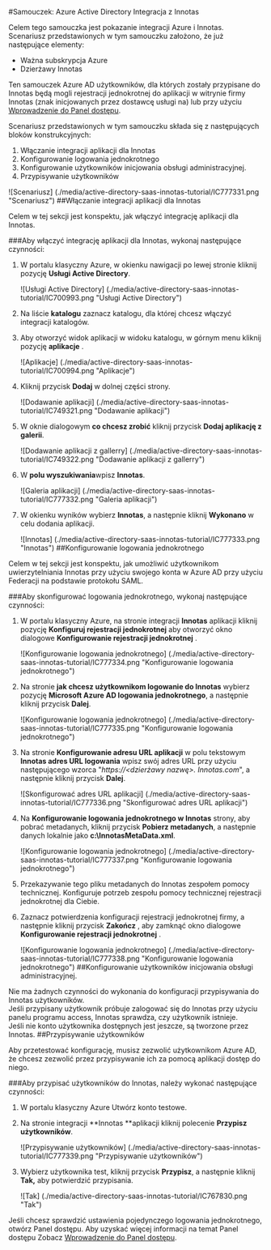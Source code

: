 <properties 
    pageTitle="Samouczek: Azure Active Directory Integracja z Innotas | Microsoft Azure"
    description="Dowiedz się, jak użyć Innotas z usługi Azure Active Directory w celu włączenia rejestracji jednokrotnej, automatycznego inicjowania obsługi administracyjnej i nie tylko!" 
    services="active-directory" 
    authors="jeevansd"  
    documentationCenter="na" 
    manager="femila"/>
<tags 
    ms.service="active-directory" 
    ms.devlang="na" 
    ms.topic="article" 
    ms.tgt_pltfrm="na" 
    ms.workload="identity" 
    ms.date="09/29/2016" 
    ms.author="jeedes" />

#<a name="tutorial-azure-active-directory-integration-with-innotas"></a>Samouczek: Azure Active Directory Integracja z Innotas
  
Celem tego samouczka jest pokazanie integracji Azure i Innotas.  
Scenariusz przedstawionych w tym samouczku założono, że już następujące elementy:

-   Ważna subskrypcja Azure
-   Dzierżawy Innotas
  
Ten samouczek Azure AD użytkowników, dla których zostały przypisane do Innotas będą mogli rejestracji jednokrotnej do aplikacji w witrynie firmy Innotas (znak inicjowanych przez dostawcę usługi na) lub przy użyciu [Wprowadzenie do Panel dostępu](active-directory-saas-access-panel-introduction.md).
  
Scenariusz przedstawionych w tym samouczku składa się z następujących bloków konstrukcyjnych:

1.  Włączanie integracji aplikacji dla Innotas
2.  Konfigurowanie logowania jednokrotnego
3.  Konfigurowanie użytkowników inicjowania obsługi administracyjnej.
4.  Przypisywanie użytkowników

![Scenariusz] (./media/active-directory-saas-innotas-tutorial/IC777331.png "Scenariusz")
##<a name="enabling-the-application-integration-for-innotas"></a>Włączanie integracji aplikacji dla Innotas
  
Celem w tej sekcji jest konspektu, jak włączyć integrację aplikacji dla Innotas.

###<a name="to-enable-the-application-integration-for-innotas-perform-the-following-steps"></a>Aby włączyć integrację aplikacji dla Innotas, wykonaj następujące czynności:

1.  W portalu klasyczny Azure, w okienku nawigacji po lewej stronie kliknij pozycję **Usługi Active Directory**.

    ![Usługi Active Directory] (./media/active-directory-saas-innotas-tutorial/IC700993.png "Usługi Active Directory")

2.  Na liście **katalogu** zaznacz katalogu, dla której chcesz włączyć integracji katalogów.

3.  Aby otworzyć widok aplikacji w widoku katalogu, w górnym menu kliknij pozycję **aplikacje** .

    ![Aplikacje] (./media/active-directory-saas-innotas-tutorial/IC700994.png "Aplikacje")

4.  Kliknij przycisk **Dodaj** w dolnej części strony.

    ![Dodawanie aplikacji] (./media/active-directory-saas-innotas-tutorial/IC749321.png "Dodawanie aplikacji")

5.  W oknie dialogowym **co chcesz zrobić** kliknij przycisk **Dodaj aplikację z galerii**.

    ![Dodawanie aplikacji z gallerry] (./media/active-directory-saas-innotas-tutorial/IC749322.png "Dodawanie aplikacji z gallerry")

6.  W **polu wyszukiwania**wpisz **Innotas**.

    ![Galeria aplikacji] (./media/active-directory-saas-innotas-tutorial/IC777332.png "Galeria aplikacji")

7.  W okienku wyników wybierz **Innotas**, a następnie kliknij **Wykonano** w celu dodania aplikacji.

    ![Innotas] (./media/active-directory-saas-innotas-tutorial/IC777333.png "Innotas")
##<a name="configuring-single-sign-on"></a>Konfigurowanie logowania jednokrotnego
  
Celem w tej sekcji jest konspektu, jak umożliwić użytkownikom uwierzytelniania Innotas przy użyciu swojego konta w Azure AD przy użyciu Federacji na podstawie protokołu SAML.

###<a name="to-configure-single-sign-on-perform-the-following-steps"></a>Aby skonfigurować logowania jednokrotnego, wykonaj następujące czynności:

1.  W portalu klasyczny Azure, na stronie integracji **Innotas** aplikacji kliknij pozycję **Konfiguruj rejestracji jednokrotnej** aby otworzyć okno dialogowe **Konfigurowanie rejestracji jednokrotnej** .

    ![Konfigurowanie logowania jednokrotnego] (./media/active-directory-saas-innotas-tutorial/IC777334.png "Konfigurowanie logowania jednokrotnego")

2.  Na stronie **jak chcesz użytkownikom logowanie do Innotas** wybierz pozycję **Microsoft Azure AD logowania jednokrotnego**, a następnie kliknij przycisk **Dalej**.

    ![Konfigurowanie logowania jednokrotnego] (./media/active-directory-saas-innotas-tutorial/IC777335.png "Konfigurowanie logowania jednokrotnego")

3.  Na stronie **Konfigurowanie adresu URL aplikacji** w polu tekstowym **Innotas adres URL logowania** wpisz swój adres URL przy użyciu następującego wzorca "*https://\<dzierżawy nazwę\>. Innotas.com*", a następnie kliknij przycisk **Dalej**.

    ![Skonfigurować adres URL aplikacji] (./media/active-directory-saas-innotas-tutorial/IC777336.png "Skonfigurować adres URL aplikacji")

4.  Na **Konfigurowanie logowania jednokrotnego w Innotas** strony, aby pobrać metadanych, kliknij przycisk **Pobierz metadanych**, a następnie danych lokalnie jako **c:\\InnotasMetaData.xml**.

    ![Konfigurowanie logowania jednokrotnego] (./media/active-directory-saas-innotas-tutorial/IC777337.png "Konfigurowanie logowania jednokrotnego")

5.  Przekazywanie tego pliku metadanych do Innotas zespołem pomocy technicznej. Konfiguruje potrzeb zespołu pomocy technicznej rejestracji jednokrotnej dla Ciebie.

6.  Zaznacz potwierdzenia konfiguracji rejestracji jednokrotnej firmy, a następnie kliknij przycisk **Zakończ** , aby zamknąć okno dialogowe **Konfigurowanie rejestracji jednokrotnej** .

    ![Konfigurowanie logowania jednokrotnego] (./media/active-directory-saas-innotas-tutorial/IC777338.png "Konfigurowanie logowania jednokrotnego")
##<a name="configuring-user-provisioning"></a>Konfigurowanie użytkowników inicjowania obsługi administracyjnej.
  
Nie ma żadnych czynności do wykonania do konfiguracji przypisywania do Innotas użytkowników.  
Jeśli przypisany użytkownik próbuje zalogować się do Innotas przy użyciu panelu programu access, Innotas sprawdza, czy użytkownik istnieje.  
Jeśli nie konto użytkownika dostępnych jest jeszcze, są tworzone przez Innotas.
##<a name="assigning-users"></a>Przypisywanie użytkowników
  
Aby przetestować konfigurację, musisz zezwolić użytkownikom Azure AD, że chcesz zezwolić przez przypisywanie ich za pomocą aplikacji dostęp do niego.

###<a name="to-assign-users-to-innotas-perform-the-following-steps"></a>Aby przypisać użytkowników do Innotas, należy wykonać następujące czynności:

1.  W portalu klasyczny Azure Utwórz konto testowe.

2.  Na stronie integracji **Innotas **aplikacji kliknij polecenie **Przypisz użytkowników**.

    ![Przypisywanie użytkowników] (./media/active-directory-saas-innotas-tutorial/IC777339.png "Przypisywanie użytkowników")

3.  Wybierz użytkownika test, kliknij przycisk **Przypisz**, a następnie kliknij **Tak,** aby potwierdzić przypisania.

    ![Tak] (./media/active-directory-saas-innotas-tutorial/IC767830.png "Tak")
  
Jeśli chcesz sprawdzić ustawienia pojedynczego logowania jednokrotnego, otwórz Panel dostępu. Aby uzyskać więcej informacji na temat Panel dostępu Zobacz [Wprowadzenie do Panel dostępu](active-directory-saas-access-panel-introduction.md).